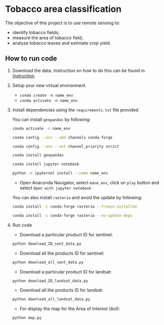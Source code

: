 
# Tobacco area classification

The objective of this project is to use remote sensing to:

- identify tobacco fields;
- measure the area of tobacco field;
- analyze tobacco leaves and estimate crop yield.

## How to run code

1. Download the data. Instruction on how to do this can be found in [Instruction](https://github.com/https-github-com-Engelbert107/Tobacco_areas_classification_malawi_mozambique/tree/main/Instruction).

2. Setup your new virtual environment.
    - `conda create -n name_env`
    - `conda activate -n name_env`

3. Install dependencies using the `requirements.txt` file provided

    You can install `geopandas` by following:
     ```bash 
     conda activate -n name_env
     ```
     ```bash 
     conda config --env --add channels conda-forge
     ```
     ```bash
     conda config --env --set channel_priority strict
     ```
    ```bash 
    conda install geopandas
    ```
     ```bash 
     conda install jupyter notebook
     ```
     ```bash 
     python -m ipykernel install --name name_env
     ```
    - Open Anaconda Navigator, select `mane_env`, click on `play` button and select `Open with jupyter notebook`

    You can also install `rasterio` and avoid the update by following:
     ```bash 
     conda install -c conda-forge rasterio --freeze-installed
     ```
     ```bash 
     conda install -c conda-forge rasterio --no-update-deps
     ```


4. Run code

   - Download a particular product ID for sentinel: 
    ```bash 
    python download_ID_sent_data.py
    ```

   - Download all the products ID for sentinel: 
    ```bash  
    python download_all_sent_data.py
    ```
    
    - Download a particular product ID for landsat: 
    ```bash 
    python download_ID_landsat_data.py
    ```

   - Download all the products ID for landsat: 
    ```bash  
    python download_all_landsat_data.py
    ```

   - For display the map for the Area of Interest (AoI): 
    ```bash 
    python map.py
    ```

